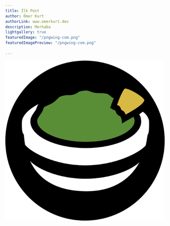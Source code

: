 ```yaml
---
title: İlk Post
author: Ömer Kurt
authorLink: www.omerkurt.dev
description: Merhaba
lightgallery: true
featuredImage: "/pngwing-com.png"
featuredImagePreview: "/pngwing-com.png"

---
```

![](/static/pngwing-com.png)